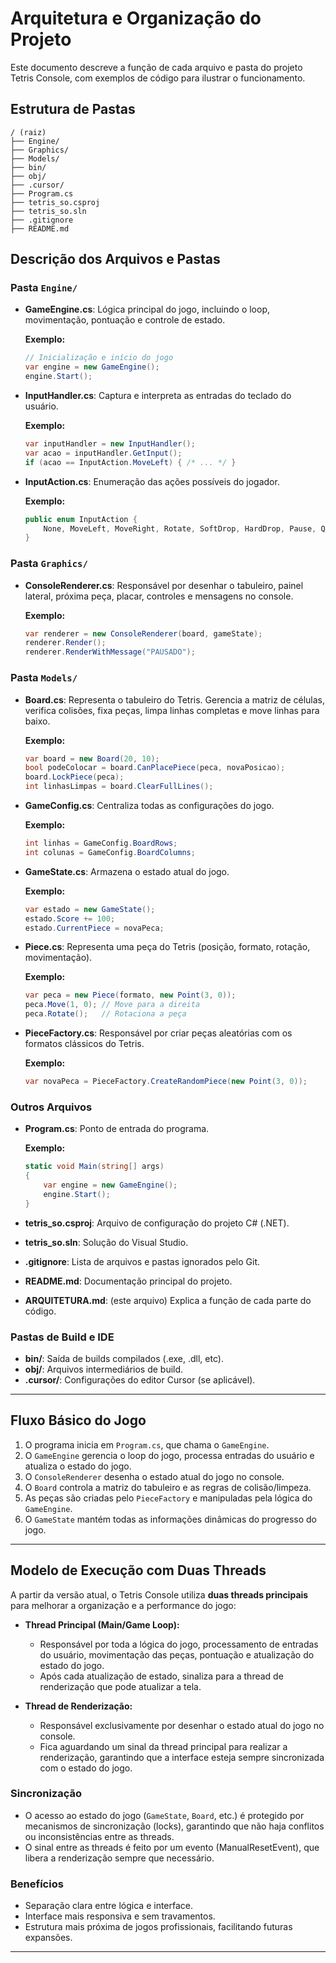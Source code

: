# Arquitetura e Organização do Projeto

Este documento descreve a função de cada arquivo e pasta do projeto Tetris Console, com exemplos de código para ilustrar o funcionamento.

## Estrutura de Pastas

```
/ (raiz)
├── Engine/
├── Graphics/
├── Models/
├── bin/
├── obj/
├── .cursor/
├── Program.cs
├── tetris_so.csproj
├── tetris_so.sln
├── .gitignore
├── README.md
```

## Descrição dos Arquivos e Pastas

### Pasta `Engine/`
- **GameEngine.cs**: Lógica principal do jogo, incluindo o loop, movimentação, pontuação e controle de estado.
  
  **Exemplo:**
  ```csharp
  // Inicialização e início do jogo
  var engine = new GameEngine();
  engine.Start();
  ```

- **InputHandler.cs**: Captura e interpreta as entradas do teclado do usuário.
  
  **Exemplo:**
  ```csharp
  var inputHandler = new InputHandler();
  var acao = inputHandler.GetInput();
  if (acao == InputAction.MoveLeft) { /* ... */ }
  ```

- **InputAction.cs**: Enumeração das ações possíveis do jogador.
  
  **Exemplo:**
  ```csharp
  public enum InputAction {
      None, MoveLeft, MoveRight, Rotate, SoftDrop, HardDrop, Pause, Quit
  }
  ```

### Pasta `Graphics/`
- **ConsoleRenderer.cs**: Responsável por desenhar o tabuleiro, painel lateral, próxima peça, placar, controles e mensagens no console.
  
  **Exemplo:**
  ```csharp
  var renderer = new ConsoleRenderer(board, gameState);
  renderer.Render();
  renderer.RenderWithMessage("PAUSADO");
  ```

### Pasta `Models/`
- **Board.cs**: Representa o tabuleiro do Tetris. Gerencia a matriz de células, verifica colisões, fixa peças, limpa linhas completas e move linhas para baixo.
  
  **Exemplo:**
  ```csharp
  var board = new Board(20, 10);
  bool podeColocar = board.CanPlacePiece(peca, novaPosicao);
  board.LockPiece(peca);
  int linhasLimpas = board.ClearFullLines();
  ```

- **GameConfig.cs**: Centraliza todas as configurações do jogo.
  
  **Exemplo:**
  ```csharp
  int linhas = GameConfig.BoardRows;
  int colunas = GameConfig.BoardColumns;
  ```

- **GameState.cs**: Armazena o estado atual do jogo.
  
  **Exemplo:**
  ```csharp
  var estado = new GameState();
  estado.Score += 100;
  estado.CurrentPiece = novaPeca;
  ```

- **Piece.cs**: Representa uma peça do Tetris (posição, formato, rotação, movimentação).
  
  **Exemplo:**
  ```csharp
  var peca = new Piece(formato, new Point(3, 0));
  peca.Move(1, 0); // Move para a direita
  peca.Rotate();   // Rotaciona a peça
  ```

- **PieceFactory.cs**: Responsável por criar peças aleatórias com os formatos clássicos do Tetris.
  
  **Exemplo:**
  ```csharp
  var novaPeca = PieceFactory.CreateRandomPiece(new Point(3, 0));
  ```

### Outros Arquivos
- **Program.cs**: Ponto de entrada do programa.
  
  **Exemplo:**
  ```csharp
  static void Main(string[] args)
  {
      var engine = new GameEngine();
      engine.Start();
  }
  ```

- **tetris_so.csproj**: Arquivo de configuração do projeto C# (.NET).
- **tetris_so.sln**: Solução do Visual Studio.
- **.gitignore**: Lista de arquivos e pastas ignorados pelo Git.
- **README.md**: Documentação principal do projeto.
- **ARQUITETURA.md**: (este arquivo) Explica a função de cada parte do código.

### Pastas de Build e IDE
- **bin/**: Saída de builds compilados (.exe, .dll, etc).
- **obj/**: Arquivos intermediários de build.
- **.cursor/**: Configurações do editor Cursor (se aplicável).

---

## Fluxo Básico do Jogo

1. O programa inicia em `Program.cs`, que chama o `GameEngine`.
2. O `GameEngine` gerencia o loop do jogo, processa entradas do usuário e atualiza o estado do jogo.
3. O `ConsoleRenderer` desenha o estado atual do jogo no console.
4. O `Board` controla a matriz do tabuleiro e as regras de colisão/limpeza.
5. As peças são criadas pelo `PieceFactory` e manipuladas pela lógica do `GameEngine`.
6. O `GameState` mantém todas as informações dinâmicas do progresso do jogo.

---

## Modelo de Execução com Duas Threads

A partir da versão atual, o Tetris Console utiliza **duas threads principais** para melhorar a organização e a performance do jogo:

- **Thread Principal (Main/Game Loop):**
  - Responsável por toda a lógica do jogo, processamento de entradas do usuário, movimentação das peças, pontuação e atualização do estado do jogo.
  - Após cada atualização de estado, sinaliza para a thread de renderização que pode atualizar a tela.

- **Thread de Renderização:**
  - Responsável exclusivamente por desenhar o estado atual do jogo no console.
  - Fica aguardando um sinal da thread principal para realizar a renderização, garantindo que a interface esteja sempre sincronizada com o estado do jogo.

### Sincronização
- O acesso ao estado do jogo (`GameState`, `Board`, etc.) é protegido por mecanismos de sincronização (locks), garantindo que não haja conflitos ou inconsistências entre as threads.
- O sinal entre as threads é feito por um evento (ManualResetEvent), que libera a renderização sempre que necessário.

### Benefícios
- Separação clara entre lógica e interface.
- Interface mais responsiva e sem travamentos.
- Estrutura mais próxima de jogos profissionais, facilitando futuras expansões.

---